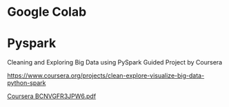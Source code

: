 # Google Colab
# Pyspark
Cleaning and Exploring Big Data using PySpark Guided Project by Coursera

https://www.coursera.org/projects/clean-explore-visualize-big-data-python-spark


[Coursera BCNVGFR3JPW6.pdf](https://github.com/ShalonnIngram/Mini-Projects/files/6550517/Coursera.BCNVGFR3JPW6.pdf)
